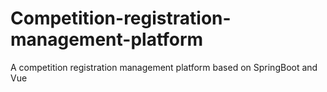 # Competition-registration-management-platform
A competition registration management platform based on SpringBoot and Vue
